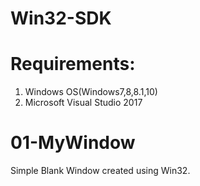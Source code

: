 # Win32-SDK
# Requirements:
  1. Windows OS(Windows7,8,8.1,10)
  2. Microsoft Visual Studio 2017
  
  # 01-MyWindow
  Simple Blank Window created using Win32.
  
